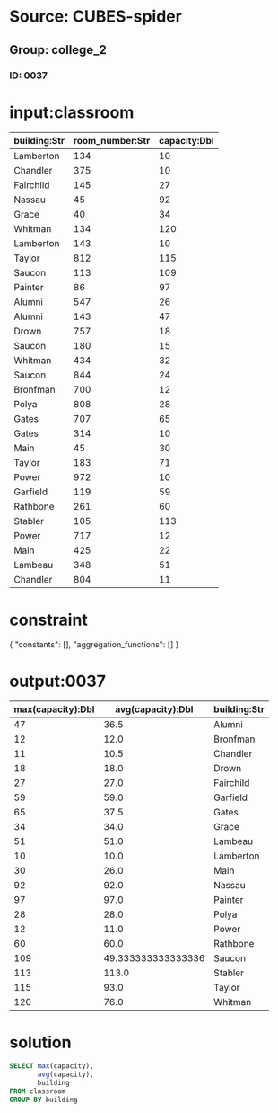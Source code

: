 # Source: CUBES-spider
## Group: college_2
### ID: 0037

# input:classroom

| building:Str | room_number:Str | capacity:Dbl |
|---|---|---|
| Lamberton | 134 | 10 |
| Chandler | 375 | 10 |
| Fairchild | 145 | 27 |
| Nassau | 45 | 92 |
| Grace | 40 | 34 |
| Whitman | 134 | 120 |
| Lamberton | 143 | 10 |
| Taylor | 812 | 115 |
| Saucon | 113 | 109 |
| Painter | 86 | 97 |
| Alumni | 547 | 26 |
| Alumni | 143 | 47 |
| Drown | 757 | 18 |
| Saucon | 180 | 15 |
| Whitman | 434 | 32 |
| Saucon | 844 | 24 |
| Bronfman | 700 | 12 |
| Polya | 808 | 28 |
| Gates | 707 | 65 |
| Gates | 314 | 10 |
| Main | 45 | 30 |
| Taylor | 183 | 71 |
| Power | 972 | 10 |
| Garfield | 119 | 59 |
| Rathbone | 261 | 60 |
| Stabler | 105 | 113 |
| Power | 717 | 12 |
| Main | 425 | 22 |
| Lambeau | 348 | 51 |
| Chandler | 804 | 11 |

# constraint

{
  "constants": [],
  "aggregation_functions": []
}

# output:0037

| max(capacity):Dbl | avg(capacity):Dbl | building:Str |
|---|---|---|
| 47 | 36.5 | Alumni |
| 12 | 12.0 | Bronfman |
| 11 | 10.5 | Chandler |
| 18 | 18.0 | Drown |
| 27 | 27.0 | Fairchild |
| 59 | 59.0 | Garfield |
| 65 | 37.5 | Gates |
| 34 | 34.0 | Grace |
| 51 | 51.0 | Lambeau |
| 10 | 10.0 | Lamberton |
| 30 | 26.0 | Main |
| 92 | 92.0 | Nassau |
| 97 | 97.0 | Painter |
| 28 | 28.0 | Polya |
| 12 | 11.0 | Power |
| 60 | 60.0 | Rathbone |
| 109 | 49.333333333333336 | Saucon |
| 113 | 113.0 | Stabler |
| 115 | 93.0 | Taylor |
| 120 | 76.0 | Whitman |

# solution

```sql
SELECT max(capacity),
       avg(capacity),
       building
FROM classroom
GROUP BY building
```
